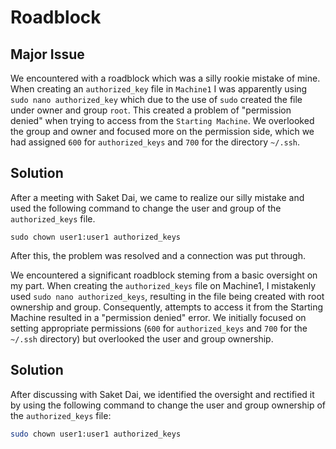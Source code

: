 # Roadblock 
## Major Issue

 We encountered with a roadblock which was a silly rookie mistake of mine. When creating an `authorized_key` file in `Machine1` I was apparently using `sudo nano authorized_key` which due to the use of `sudo` created the file under owner and group `root`. This created a problem of "permission denied" when trying to access from the `Starting Machine`. We overlooked the group and owner and focused more on the permission side, which we had assigned `600` for `authorized_keys` and `700` for the directory `~/.ssh`. 

## Solution
After a meeting with Saket Dai, we came to realize our silly mistake and used the following command to change the user and group of the `authorized_keys` file.

    sudo chown user1:user1 authorized_keys

After this, the problem was resolved and a connection was put through.


We encountered a significant roadblock steming from a basic oversight on my part. When creating the `authorized_keys` file on Machine1, I mistakenly used `sudo nano authorized_keys`, resulting in the file being created with root ownership and group. Consequently, attempts to access it from the Starting Machine resulted in a "permission denied" error. We initially focused on setting appropriate permissions (`600` for `authorized_keys` and `700` for the `~/.ssh` directory) but overlooked the user and group ownership.

## Solution

After discussing with Saket Dai, we identified the oversight and rectified it by using the following command to change the user and group ownership of the `authorized_keys` file:

```bash
sudo chown user1:user1 authorized_keys
